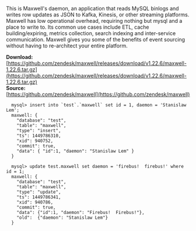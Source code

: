 <div id="maxwell-header">
</div>

This is Maxwell's daemon, an application that reads MySQL binlogs and writes
row updates as JSON to Kafka, Kinesis, or other streaming platforms.  Maxwell has
low operational overhead, requiring nothing but mysql and a place to write to.
Its common use cases include ETL, cache building/expiring, metrics collection,
search indexing and inter-service communication.  Maxwell gives you some of the
benefits of event sourcing without having to re-architect your entire platform.

<b>Download:</b><br>
[https://github.com/zendesk/maxwell/releases/download/v1.22.6/maxwell-1.22.6.tar.gz](https://github.com/zendesk/maxwell/releases/download/v1.22.6/maxwell-1.22.6.tar.gz)
<br/>
<b>Source:</b><br>
[https://github.com/zendesk/maxwell](https://github.com/zendesk/maxwell)
<br clear="all">


```
  mysql> insert into `test`.`maxwell` set id = 1, daemon = 'Stanislaw Lem';
  maxwell: {
    "database": "test",
    "table": "maxwell",
    "type": "insert",
    "ts": 1449786310,
    "xid": 940752,
    "commit": true,
    "data": { "id":1, "daemon": "Stanislaw Lem" }
  }
```

```
  mysql> update test.maxwell set daemon = 'firebus!  firebus!' where id = 1;
  maxwell: {
    "database": "test",
    "table": "maxwell",
    "type": "update",
    "ts": 1449786341,
    "xid": 940786,
    "commit": true,
    "data": {"id":1, "daemon": "Firebus!  Firebus!"},
    "old":  {"daemon": "Stanislaw Lem"}
  }
```
